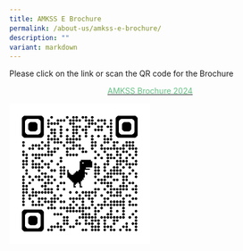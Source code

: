 ```yaml
---
title: AMKSS E Brochure
permalink: /about-us/amkss-e-brochure/
description: ""
variant: markdown
---
```

Please click on the link or scan the QR code for the Brochure

<p style="text-align:center;"><a href="/files/2024_AMKSS_Brochure.pdf"><font color="#62C183">AMKSS Brochure 2024</font></a></p>

<style>  
img {  
  display: block;  
  margin-left: auto;  
  margin-right: auto;  
}  
</style>
<img src="/images/qrcode_2024_AMKSS_Brochure.png" alt="AMKSS Brochure" style="width:50%;">